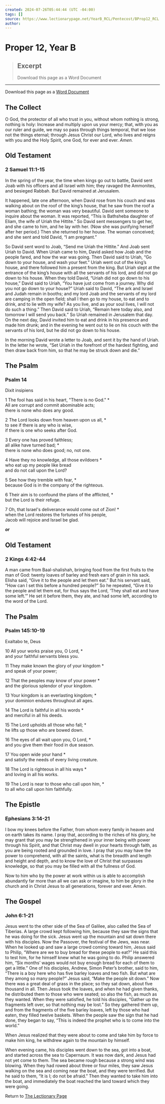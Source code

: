 ```yaml
---
created: 2024-07-26T05:44:44 (UTC -04:00)
tags: []
source: https://www.lectionarypage.net/YearB_RCL/Pentecost/BProp12_RCL.html
author: 
---
```


# Proper 12, Year B

> ## Excerpt
> Download this page as a Word Document

---
Download this page as a [Word Document](https://www.lectionarypage.net/YearB_RCL/Pentecost/BProp12_RCL.docx)

## The Collect

O God, the protector of all who trust in you, without whom nothing is strong, nothing is holy: Increase and multiply upon us your mercy; that, with you as our ruler and guide, we may so pass through things temporal, that we lose not the things eternal; through Jesus Christ our Lord, who lives and reigns with you and the Holy Spirit, one God, for ever and ever. *Amen.*

## Old Testament

### 2 Samuel 11:1-15

In the spring of the year, the time when kings go out to battle, David sent Joab with his officers and all Israel with him; they ravaged the Ammonites, and besieged Rabbah. But David remained at Jerusalem.

It happened, late one afternoon, when David rose from his couch and was walking about on the roof of the king’s house, that he saw from the roof a woman bathing; the woman was very beautiful. David sent someone to inquire about the woman. It was reported, “This is Bathsheba daughter of Eliam, the wife of Uriah the Hittite.” So David sent messengers to get her, and she came to him, and he lay with her. (Now she was purifying herself after her period.) Then she returned to her house. The woman conceived; and she sent and told David, “I am pregnant.”

So David sent word to Joab, “Send me Uriah the Hittite.” And Joab sent Uriah to David. When Uriah came to him, David asked how Joab and the people fared, and how the war was going. Then David said to Uriah, “Go down to your house, and wash your feet.” Uriah went out of the king’s house, and there followed him a present from the king. But Uriah slept at the entrance of the king’s house with all the servants of his lord, and did not go down to his house. When they told David, “Uriah did not go down to his house,” David said to Uriah, “You have just come from a journey. Why did you not go down to your house?” Uriah said to David, “The ark and Israel and Judah remain in booths; and my lord Joab and the servants of my lord are camping in the open field; shall I then go to my house, to eat and to drink, and to lie with my wife? As you live, and as your soul lives, I will not do such a thing.” Then David said to Uriah, “Remain here today also, and tomorrow I will send you back.” So Uriah remained in Jerusalem that day. On the next day, David invited him to eat and drink in his presence and made him drunk; and in the evening he went out to lie on his couch with the servants of his lord, but he did not go down to his house.

In the morning David wrote a letter to Joab, and sent it by the hand of Uriah. In the letter he wrote, “Set Uriah in the forefront of the hardest fighting, and then draw back from him, so that he may be struck down and die.”

## The Psalm

### Psalm 14

Dixit insipiens

1 The fool has said in his heart, "There is no God." \*  
All are corrupt and commit abominable acts;  
there is none who does any good.

2 The Lord looks down from heaven upon us all, \*  
to see if there is any who is wise,  
if there is one who seeks after God.

3 Every one has proved faithless;  
all alike have turned bad; \*  
there is none who does good; no, not one.

4 Have they no knowledge, all those evildoers \*  
who eat up my people like bread  
and do not call upon the Lord?

5 See how they tremble with fear, \*  
because God is in the company of the righteous.

6 Their aim is to confound the plans of the afflicted, \*  
but the Lord is their refuge.

7 Oh, that Israel's deliverance would come out of Zion! \*  
when the Lord restores the fortunes of his people,  
Jacob will rejoice and Israel be glad.

***or***

## Old Testament

### 2 Kings 4:42-44

A man came from Baal-shalishah, bringing food from the first fruits to the man of God: twenty loaves of barley and fresh ears of grain in his sack. Elisha said, “Give it to the people and let them eat.” But his servant said, “How can I set this before a hundred people?” So he repeated, “Give it to the people and let them eat, for thus says the Lord, ‘They shall eat and have some left.’” He set it before them, they ate, and had some left, according to the word of the Lord.

## The Psalm

### Psalm 145:10-19

Exaltabo te, Deus

10 All your works praise you, O Lord, \*  
and your faithful servants bless you.

11 They make known the glory of your kingdom \*  
and speak of your power;

12 That the peoples may know of your power \*  
and the glorious splendor of your kingdom.

13 Your kingdom is an everlasting kingdom; \*  
your dominion endures throughout all ages.

14 The Lord is faithful in all his words \*  
and merciful in all his deeds.

15 The Lord upholds all those who fall; \*  
he lifts up those who are bowed down.

16 The eyes of all wait upon you, O Lord, \*  
and you give them their food in due season.

17 You open wide your hand \*  
and satisfy the needs of every living creature.

18 The Lord is righteous in all his ways \*  
and loving in all his works.

19 The Lord is near to those who call upon him, \*  
to all who call upon him faithfully.

## The Epistle

### Ephesians 3:14-21

I bow my knees before the Father, from whom every family in heaven and on earth takes its name. I pray that, according to the riches of his glory, he may grant that you may be strengthened in your inner being with power through his Spirit, and that Christ may dwell in your hearts through faith, as you are being rooted and grounded in love. I pray that you may have the power to comprehend, with all the saints, what is the breadth and length and height and depth, and to know the love of Christ that surpasses knowledge, so that you may be filled with all the fullness of God.

Now to him who by the power at work within us is able to accomplish abundantly far more than all we can ask or imagine, to him be glory in the church and in Christ Jesus to all generations, forever and ever. Amen.

## The Gospel

### John 6:1-21

Jesus went to the other side of the Sea of Galilee, also called the Sea of Tiberias. A large crowd kept following him, because they saw the signs that he was doing for the sick. Jesus went up the mountain and sat down there with his disciples. Now the Passover, the festival of the Jews, was near. When he looked up and saw a large crowd coming toward him, Jesus said to Philip, “Where are we to buy bread for these people to eat?” He said this to test him, for he himself knew what he was going to do. Philip answered him, “Six months’ wages would not buy enough bread for each of them to get a little.” One of his disciples, Andrew, Simon Peter’s brother, said to him, “There is a boy here who has five barley loaves and two fish. But what are they among so many people?” Jesus said, “Make the people sit down.” Now there was a great deal of grass in the place; so they sat down, about five thousand in all. Then Jesus took the loaves, and when he had given thanks, he distributed them to those who were seated; so also the fish, as much as they wanted. When they were satisfied, he told his disciples, “Gather up the fragments left over, so that nothing may be lost.” So they gathered them up, and from the fragments of the five barley loaves, left by those who had eaten, they filled twelve baskets. When the people saw the sign that he had done, they began to say, “This is indeed the prophet who is to come into the world.”

When Jesus realized that they were about to come and take him by force to make him king, he withdrew again to the mountain by himself.

When evening came, his disciples went down to the sea, got into a boat, and started across the sea to Capernaum. It was now dark, and Jesus had not yet come to them. The sea became rough because a strong wind was blowing. When they had rowed about three or four miles, they saw Jesus walking on the sea and coming near the boat, and they were terrified. But he said to them, “It is I; do not be afraid.” Then they wanted to take him into the boat, and immediately the boat reached the land toward which they were going.

Return to [The Lectionary Page](http://lectionarypage.net/)

